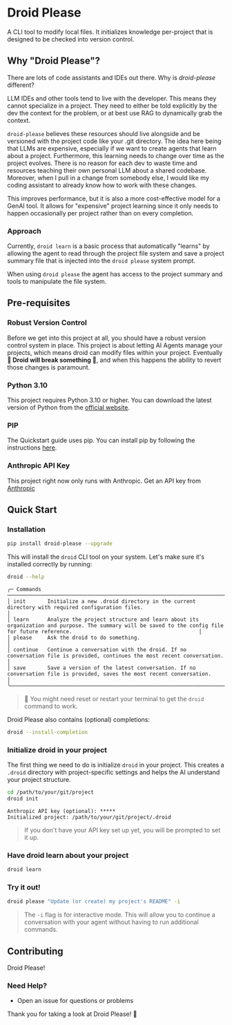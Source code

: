 # Droid Please

A CLI tool to modify local files. It initializes knowledge per-project that is designed to be checked into version control.


## Why "Droid Please"?

There are lots of code assistants and IDEs out there. Why is _droid-please_ different?

LLM IDEs and other tools tend to live with the developer. This means they cannot specialize in a project. They need to
either be told explicitly by the dev the context for the problem, or at best use RAG to dynamically grab the context.

`droid-please` believes these resources should live alongside and be versioned with the project code like your .git
directory. The idea here being that LLMs are expensive, especially if we want to create agents that learn about a
project. Furthermore, this learning needs to change over time as the project evolves. There is no reason for each dev to
waste time and resources teaching their own personal LLM about a shared codebase. Moreover, when I pull in a change from somebody else, I
would like my coding assistant to already know how to work with these changes.

This improves performance, but it is also a more cost-effective model for a GenAI tool. It allows for
"expensive" project learning since it only needs to happen occasionally per project rather than on every completion.

### Approach
Currently, `droid learn` is a basic process that automatically "learns" by allowing the agent to read through the project file system
and save a project summary file that is injected into the `droid please` system prompt.

When using `droid please` the agent has access to the project summary and tools to manipulate the file system.

## Pre-requisites
### Robust Version Control
Before we get into this project at all, you should have a robust version control system in place. This project is about
letting AI Agents manage your projects, which means droid can modify files within your project. Eventually **🚨 Droid
will break something 🚨**, and when this happens the ability to revert those changes is paramount.

### Python 3.10
This project requires Python 3.10 or higher. You can download the latest version of Python from the [official website](https://www.python.org/downloads/).

### PIP
The Quickstart guide uses pip. You can install pip by following the instructions [here](https://pip.pypa.io/en/stable/installation/).

### Anthropic API Key
This project right now only runs with Anthropic. Get an API key from [Anthropic](https://www.anthropic.com/)

## Quick Start

### Installation
```bash
pip install droid-please --upgrade
```
This will install the `droid` CLI tool on your system. Let's make sure it's installed correctly by running:
```bash
droid --help
```

```
╭─ Commands ────────────────────────────────────────────────────────────────────────────────────────────────────────────────────────────────────────────────────────────────────────────────────────╮
│ init       Initialize a new .droid directory in the current directory with required configuration files.                                                                                          │
│ learn      Analyze the project structure and learn about its organization and purpose. The summary will be saved to the config file for future reference.                                         │
│ please     Ask the droid to do something.                                                                                                                                                         │
│ continue   Continue a conversation with the droid. If no conversation file is provided, continues the most recent conversation.                                                                   │
│ save       Save a version of the latest conversation. If no conversation file is provided, saves the most recent conversation.                                                                    │
╰───────────────────────────────────────────────────────────────────────────────────────────────────────────────────────────────────────────────────────────────────────────────────────────────────╯
```

> 🚨 You might need reset or restart your terminal to get the `droid` command to work.

Droid Please also contains (optional) completions:
```bash
droid --install-completion
```

### Initialize droid in your project
The first thing we need to do is initialize `droid` in your project. This creates a `.droid` directory with project-specific settings and helps the AI understand your project structure.
```bash
cd /path/to/your/git/project
droid init
```
```
Anthropic API key (optional): *****
Initialized project: /path/to/your/git/project/.droid
```
> If you don't have your API key set up yet, you will be prompted to set it up.

### Have droid learn about your project
```bash
droid learn
```

### Try it out!
```bash
droid please "Update (or create) my project's README" -i
```
> The `-i` flag is for interactive mode. This will allow you to continue a conversation with your agent without having to run additional commands.


## Contributing

Droid Please!

### Need Help?

- Open an issue for questions or problems

Thank you for taking a look at Droid Please! 🚀
